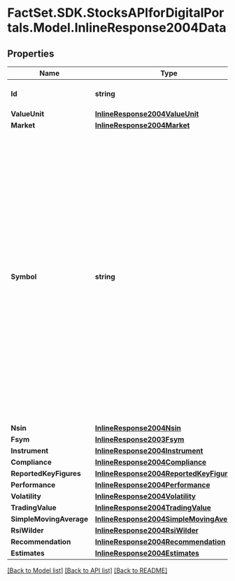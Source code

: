 # FactSet.SDK.StocksAPIforDigitalPortals.Model.InlineResponse2004Data

## Properties

Name | Type | Description | Notes
------------ | ------------- | ------------- | -------------
**Id** | **string** | Identifier of the notation. | [optional] 
**ValueUnit** | [**InlineResponse2004ValueUnit**](InlineResponse2004ValueUnit.md) |  | [optional] 
**Market** | [**InlineResponse2004Market**](InlineResponse2004Market.md) |  | [optional] 
**Symbol** | **string** | The symbol of the notation. It is a market-specific code to identify the notation. Which characters can be part of a symbol depends on the market. If a market does not define a proprietary symbol, but uses a different identifier (for example, the ISIN or the WKN) to identify instruments, no symbol will be set for the notations of that market. | [optional] 
**Nsin** | [**InlineResponse2004Nsin**](InlineResponse2004Nsin.md) |  | [optional] 
**Fsym** | [**InlineResponse2003Fsym**](InlineResponse2003Fsym.md) |  | [optional] 
**Instrument** | [**InlineResponse2004Instrument**](InlineResponse2004Instrument.md) |  | [optional] 
**Compliance** | [**InlineResponse2004Compliance**](InlineResponse2004Compliance.md) |  | [optional] 
**ReportedKeyFigures** | [**InlineResponse2004ReportedKeyFigures**](InlineResponse2004ReportedKeyFigures.md) |  | [optional] 
**Performance** | [**InlineResponse2004Performance**](InlineResponse2004Performance.md) |  | [optional] 
**Volatility** | [**InlineResponse2004Volatility**](InlineResponse2004Volatility.md) |  | [optional] 
**TradingValue** | [**InlineResponse2004TradingValue**](InlineResponse2004TradingValue.md) |  | [optional] 
**SimpleMovingAverage** | [**InlineResponse2004SimpleMovingAverage**](InlineResponse2004SimpleMovingAverage.md) |  | [optional] 
**RsiWilder** | [**InlineResponse2004RsiWilder**](InlineResponse2004RsiWilder.md) |  | [optional] 
**Recommendation** | [**InlineResponse2004Recommendation**](InlineResponse2004Recommendation.md) |  | [optional] 
**Estimates** | [**InlineResponse2004Estimates**](InlineResponse2004Estimates.md) |  | [optional] 

[[Back to Model list]](../README.md#documentation-for-models) [[Back to API list]](../README.md#documentation-for-api-endpoints) [[Back to README]](../README.md)

